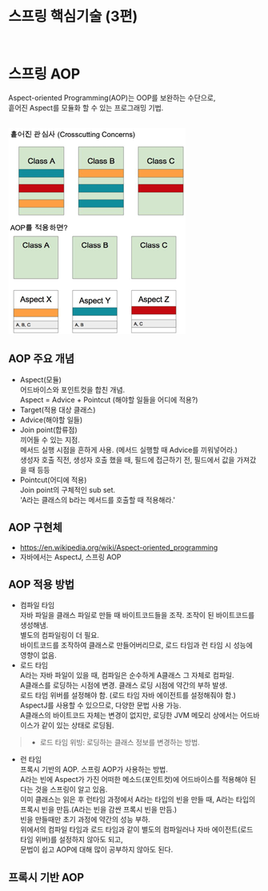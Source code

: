 # 스프링 핵심기술 (3편)
<br/>

# 스프링 AOP
Aspect-oriented Programming(AOP)는 OOP를 보완하는 수단으로, <br/>
흩어진 Aspect를 모듈화 할 수 있는 프로그래밍 기법. <br/>
<br/>

![aop](./images/aop.png)<br/>

## AOP 주요 개념
- Aspect(모듈)<br/>
어드바이스와 포인트컷을 합친 개념.<br/>
Aspect = Advice + Pointcut (해야할 일들을 어디에 적용?)<br/>
- Target(적용 대상 클래스)<br/>
- Advice(해야할 일들)<br/>
- Join point(합류점)<br/>
끼어들 수 있는 지점.<br/>
메서드 실행 시점을 흔하게 사용. (메서드 실행할 때 Advice를 끼워넣어라.)<br/>
생성자 호출 직전, 생성자 호출 했을 때, 필드에 접근하기 전, 필드에서 값을 가져갔을 때 등등<br/>
- Pointcut(어디에 적용)<br/>
Join point의 구체적인 sub set.<br/>
'A라는 클래스의 b라는 메서드를 호출할 때 적용해라.'<br/>

## AOP 구현체
- https://en.wikipedia.org/wiki/Aspect-oriented_programming <br/>
- 자바에서는 AspectJ, 스프링 AOP <br/>

## AOP 적용 방법
- 컴파일 타임<br/>
자바 파일을 클래스 파일로 만들 때 바이트코드들을 조작. 조작이 된 바이트코드를 생성해냄.<br/>
별도의 컴파일링이 더 필요.<br/>
바이트코드를 조작하여 클래스로 만들어버리므로, 로드 타임과 런 타임 시 성능에 영향이 없음.<br/>
- 로드 타임<br/>
A라는 자바 파일이 있을 때, 컴파일은 순수하게 A클래스 그 자체로 컴파일.<br/>
A클래스를 로딩하는 시점에 변경. 클래스 로딩 시점에 약간의 부하 발생. <br/>
로드 타임 위버를 설정해야 함. (로드 타임 자바 에이전트를 설정해줘야 함.)<br/>
AspectJ를 사용할 수 있으므로, 다양한 문법 사용 가능. <br/>
A클래스의 바이트코드 자체는 변경이 없지만, 로딩한 JVM 메모리 상에서는 어드바이스가 같이 있는 상태로 로딩됨.<br/>
> * 로드 타임 위빙: 로딩하는 클래스 정보를 변경하는 방법.
- 런 타임<br/>
프록시 기반의 AOP. 스프링 AOP가 사용하는 방법. <br/>
A라는 빈에 Aspect가 가진 어떠한 메소드(포인트컷)에 어드바이스를 적용해야 된다는 것을 스프링이 알고 있음. <br/>
이미 클래스는 읽은 후 런타임 과정에서 A라는 타입의 빈을 만들 때, A라는 타입의 프록시 빈을 만듬.(A라는 빈을 감싼 프록시 빈을 만듬.) <br/>
빈을 만들때만 초기 과정에 약간의 성능 부하. <br/>
위에서의 컴파일 타임과 로드 타임과 같이 별도의 컴파일러나 자바 에이전트(로드 타임 위버)를 설정하지 않아도 되고, <br/>
문법이 쉽고 AOP에 대해 많이 공부하지 않아도 된다. <br/>

## 프록시 기반 AOP

<br/><br/>

